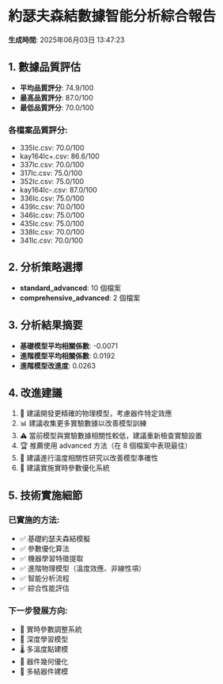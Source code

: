 # 約瑟夫森結數據智能分析綜合報告

**生成時間**: 2025年06月03日 13:47:23

## 1. 數據品質評估

- **平均品質評分**: 74.9/100
- **最高品質評分**: 87.0/100
- **最低品質評分**: 70.0/100

### 各檔案品質評分:
- 335Ic.csv: 70.0/100
- kay164Ic+.csv: 86.6/100
- 337Ic.csv: 70.0/100
- 317Ic.csv: 75.0/100
- 352Ic.csv: 75.0/100
- kay164Ic-.csv: 87.0/100
- 336Ic.csv: 75.0/100
- 439Ic.csv: 70.0/100
- 346Ic.csv: 75.0/100
- 435Ic.csv: 75.0/100
- 338Ic.csv: 70.0/100
- 341Ic.csv: 70.0/100

## 2. 分析策略選擇

- **standard_advanced**: 10 個檔案
- **comprehensive_advanced**: 2 個檔案

## 3. 分析結果摘要

- **基礎模型平均相關係數**: -0.0071
- **進階模型平均相關係數**: 0.0192
- **進階模型改進度**: 0.0263

## 4. 改進建議

1. 🔧 建議開發更精確的物理模型，考慮器件特定效應
2. 📊 建議收集更多實驗數據以改善模型訓練
3. ⚠️  當前模型與實驗數據相關性較低，建議重新檢查實驗設置
4. 🏆 推薦使用 advanced 方法（在 8 個檔案中表現最佳）
5. 🔬 建議進行溫度相關性研究以改善模型準確性
6. 🎯 建議實施實時參數優化系統

## 5. 技術實施細節

### 已實施的方法:
- ✅ 基礎約瑟夫森結模擬
- ✅ 參數優化算法
- ✅ 機器學習特徵提取
- ✅ 進階物理模型（溫度效應、非線性項）
- ✅ 智能分析流程
- ✅ 綜合性能評估

### 下一步發展方向:
- 🔄 實時參數調整系統
- 🧠 深度學習模型
- 🌡️ 多溫度點建模
- 📐 器件幾何優化
- 🔗 多結器件建模
